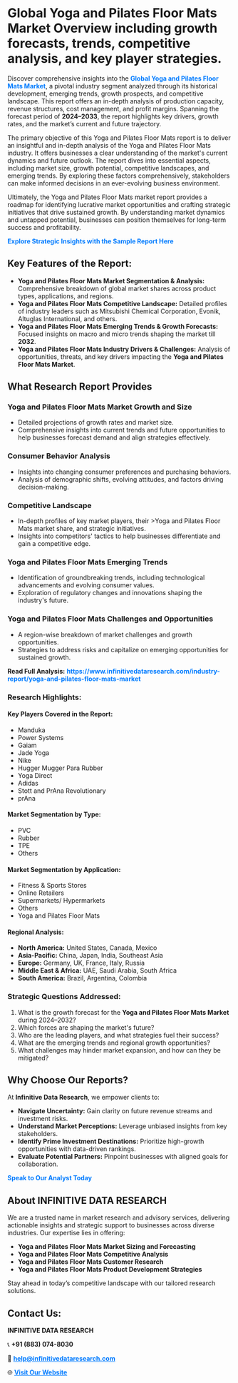 <h1>Global Yoga and Pilates Floor Mats Market Overview including growth forecasts, trends, competitive analysis, and key player strategies.</h1>
<p>
Discover comprehensive insights into the 
<a href="https://www.infinitivedataresearch.com/industry-report/yoga-and-pilates-floor-mats-market" rel="dofollow" style="color: #007BFF; text-decoration: none;"><strong>Global Yoga and Pilates Floor Mats Market</strong></a>, a pivotal industry segment analyzed through its historical development, emerging trends, growth prospects, and competitive landscape. This report offers an in-depth analysis of production capacity, revenue structures, cost management, and profit margins. Spanning the forecast period of <strong>2024–2033</strong>, the report highlights key drivers, growth rates, and the market’s current and future trajectory.
</p>
<p>
The primary objective of this Yoga and Pilates Floor Mats report is to deliver an insightful and in-depth analysis of the Yoga and Pilates Floor Mats industry. It offers businesses a clear understanding of the market's current dynamics and future outlook. The report dives into essential aspects, including market size, growth potential, competitive landscapes, and emerging trends. By exploring these factors comprehensively, stakeholders can make informed decisions in an ever-evolving business environment.
</p>
<p>
Ultimately, the Yoga and Pilates Floor Mats market report provides a roadmap for identifying lucrative market opportunities and crafting strategic initiatives that drive sustained growth. By understanding market dynamics and untapped potential, businesses can position themselves for long-term success and profitability.
</p>
<p>
<a href="https://www.infinitivedataresearch.com/request-sample/reportId=107419" style="color: #007BFF; text-decoration: none;"><strong>Explore Strategic Insights with the Sample Report Here</strong></a>
</p>

<h2>Key Features of the Report:</h2>
<ul>
<li><strong>Yoga and Pilates Floor Mats Market Segmentation & Analysis:</strong> Comprehensive breakdown of global market shares across product types, applications, and regions.</li>
<li><strong>Yoga and Pilates Floor Mats Competitive Landscape:</strong> Detailed profiles of industry leaders such as Mitsubishi Chemical Corporation, Evonik, Altuglas International, and others.</li>
<li><strong>Yoga and Pilates Floor Mats Emerging Trends & Growth Forecasts:</strong> Focused insights on macro and micro trends shaping the market till <strong>2032</strong>.</li>
<li><strong>Yoga and Pilates Floor Mats Industry Drivers & Challenges:</strong> Analysis of opportunities, threats, and key drivers impacting the <strong>Yoga and Pilates Floor Mats Market</strong>.</li>
</ul>

<h2>What Research Report Provides</h2>
<h3>Yoga and Pilates Floor Mats Market Growth and Size</h3>
<ul>
<li>Detailed projections of growth rates and market size.</li>
<li>Comprehensive insights into current trends and future opportunities to help businesses forecast demand and align strategies effectively.</li>
</ul>

<h3>Consumer Behavior Analysis</h3>
<ul>
<li>Insights into changing consumer preferences and purchasing behaviors.</li>
<li>Analysis of demographic shifts, evolving attitudes, and factors driving decision-making.</li>
</ul>

<h3>Competitive Landscape</h3>
<ul>
<li>In-depth profiles of key market players, their >Yoga and Pilates Floor Mats market share, and strategic initiatives.</li>
<li>Insights into competitors' tactics to help businesses differentiate and gain a competitive edge.</li>
</ul>

<h3>Yoga and Pilates Floor Mats Emerging Trends</h3>
<ul>
<li>Identification of groundbreaking trends, including technological advancements and evolving consumer values.</li>
<li>Exploration of regulatory changes and innovations shaping the industry's future.</li>
</ul>

<h3>Yoga and Pilates Floor Mats Challenges and Opportunities</h3>
<ul>
<li>A region-wise breakdown of market challenges and growth opportunities.</li>
<li>Strategies to address risks and capitalize on emerging opportunities for sustained growth.</li>
</ul>
<p><strong>Read Full Analysis:</strong> <a href="https://www.infinitivedataresearch.com/industry-report/yoga-and-pilates-floor-mats-market" rel="dofollow" style="color: #007BFF; text-decoration: none;"><strong>https://www.infinitivedataresearch.com/industry-report/yoga-and-pilates-floor-mats-market</strong></a></p>
<h3>Research Highlights:</h3>
<h4>Key Players Covered in the Report:</h4>
<ul><li>Manduka</li><li>Power Systems</li><li>Gaiam</li><li>Jade Yoga</li><li>Nike</li><li>Hugger Mugger Para Rubber</li><li>Yoga Direct</li><li>Adidas</li><li>Stott and PrAna Revolutionary</li><li>prAna</li></ul>
<h4>Market Segmentation by Type:</h4>
<ul><li>PVC</li><li>Rubber</li><li>TPE</li><li>Others</li></ul>
<h4>Market Segmentation by Application:</h4>
<ul><li>Fitness &amp; Sports Stores</li><li>Online Retailers</li><li>Supermarkets/ Hypermarkets</li><li>Others</li><li>Yoga and Pilates Floor Mats</li></ul>

<h4>Regional Analysis:</h4>
<ul>
<li><strong>North America:</strong> United States, Canada, Mexico</li>
<li><strong>Asia-Pacific:</strong> China, Japan, India, Southeast Asia</li>
<li><strong>Europe:</strong> Germany, UK, France, Italy, Russia</li>
<li><strong>Middle East & Africa:</strong> UAE, Saudi Arabia, South Africa</li>
<li><strong>South America:</strong> Brazil, Argentina, Colombia</li>
</ul>

<h3>Strategic Questions Addressed:</h3>
<ol>
<li>What is the growth forecast for the <strong>Yoga and Pilates Floor Mats Market</strong> during 2024–2032?</li>
<li>Which forces are shaping the market's future?</li>
<li>Who are the leading players, and what strategies fuel their success?</li>
<li>What are the emerging trends and regional growth opportunities?</li>
<li>What challenges may hinder market expansion, and how can they be mitigated?</li>
</ol>

<h2>Why Choose Our Reports?</h2>
<p>At <strong>Infinitive Data Research</strong>, we empower clients to:</p>
<ul>
<li><strong>Navigate Uncertainty:</strong> Gain clarity on future revenue streams and investment risks.</li>
<li><strong>Understand Market Perceptions:</strong> Leverage unbiased insights from key stakeholders.</li>
<li><strong>Identify Prime Investment Destinations:</strong> Prioritize high-growth opportunities with data-driven rankings.</li>
<li><strong>Evaluate Potential Partners:</strong> Pinpoint businesses with aligned goals for collaboration.</li>
</ul>
<p><a href="https://www.infinitivedataresearch.com/industry-report/yoga-and-pilates-floor-mats-market" rel="dofollow" style="color: #007BFF; text-decoration: none;"><strong>Speak to Our Analyst Today</strong></a></p>

<h2>About INFINITIVE DATA RESEARCH</h2>
<p>We are a trusted name in market research and advisory services, delivering actionable insights and strategic support to businesses across diverse industries. Our expertise lies in offering:</p>
<ul>
<li><strong>Yoga and Pilates Floor Mats Market Sizing and Forecasting</strong></li>
<li><strong>Yoga and Pilates Floor Mats Competitive Analysis</strong></li>
<li><strong>Yoga and Pilates Floor Mats Customer Research</strong></li>
<li><strong>Yoga and Pilates Floor Mats Product Development Strategies</strong></li>
</ul>
<p>Stay ahead in today’s competitive landscape with our tailored research solutions.</p>

<h2>Contact Us:</h2>
<p><strong>INFINITIVE DATA RESEARCH</strong></p>
<p>📞 <strong>+91 (883) 074-8030</strong></p>
<p>📧 <strong><a href="mailto:help@infinitivedataresearch.com" style="color: #007BFF;">help@infinitivedataresearch.com</a></strong></p>
<p>🌐 <strong><a href="https://www.infinitivedataresearch.com" rel="dofollow" style="color: #007BFF;">Visit Our Website</a></strong></p>